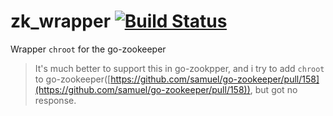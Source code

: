 # zk_wrapper [![Build Status](https://travis-ci.org/git-hulk/zk_wrapper.svg?branch=master)](https://travis-ci.org/git-hulk/zk_wrapper)
Wrapper `chroot` for the go-zookeeper 

> It's much better to support this in go-zookpper, and i try to add `chroot` to go-zookeeper([https://github.com/samuel/go-zookeeper/pull/158](https://github.com/samuel/go-zookeeper/pull/158)), but got no response.
